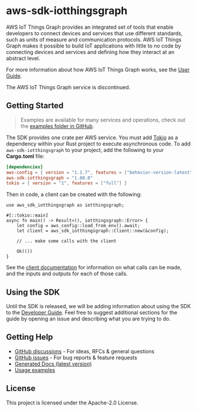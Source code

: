 # aws-sdk-iotthingsgraph

AWS IoT Things Graph provides an integrated set of tools that enable developers to connect devices and services that use different standards, such as units of measure and communication protocols. AWS IoT Things Graph makes it possible to build IoT applications with little to no code by connecting devices and services and defining how they interact at an abstract level.

For more information about how AWS IoT Things Graph works, see the [User Guide](https://docs.aws.amazon.com/thingsgraph/latest/ug/iot-tg-whatis.html).

The AWS IoT Things Graph service is discontinued.

## Getting Started

> Examples are available for many services and operations, check out the
> [examples folder in GitHub](https://github.com/awslabs/aws-sdk-rust/tree/main/examples).

The SDK provides one crate per AWS service. You must add [Tokio](https://crates.io/crates/tokio)
as a dependency within your Rust project to execute asynchronous code. To add `aws-sdk-iotthingsgraph` to
your project, add the following to your **Cargo.toml** file:

```toml
[dependencies]
aws-config = { version = "1.1.7", features = ["behavior-version-latest"] }
aws-sdk-iotthingsgraph = "1.80.0"
tokio = { version = "1", features = ["full"] }
```

Then in code, a client can be created with the following:

```rust,no_run
use aws_sdk_iotthingsgraph as iotthingsgraph;

#[::tokio::main]
async fn main() -> Result<(), iotthingsgraph::Error> {
    let config = aws_config::load_from_env().await;
    let client = aws_sdk_iotthingsgraph::Client::new(&config);

    // ... make some calls with the client

    Ok(())
}
```

See the [client documentation](https://docs.rs/aws-sdk-iotthingsgraph/latest/aws_sdk_iotthingsgraph/client/struct.Client.html)
for information on what calls can be made, and the inputs and outputs for each of those calls.

## Using the SDK

Until the SDK is released, we will be adding information about using the SDK to the
[Developer Guide](https://docs.aws.amazon.com/sdk-for-rust/latest/dg/welcome.html). Feel free to suggest
additional sections for the guide by opening an issue and describing what you are trying to do.

## Getting Help

* [GitHub discussions](https://github.com/awslabs/aws-sdk-rust/discussions) - For ideas, RFCs & general questions
* [GitHub issues](https://github.com/awslabs/aws-sdk-rust/issues/new/choose) - For bug reports & feature requests
* [Generated Docs (latest version)](https://awslabs.github.io/aws-sdk-rust/)
* [Usage examples](https://github.com/awslabs/aws-sdk-rust/tree/main/examples)

## License

This project is licensed under the Apache-2.0 License.


